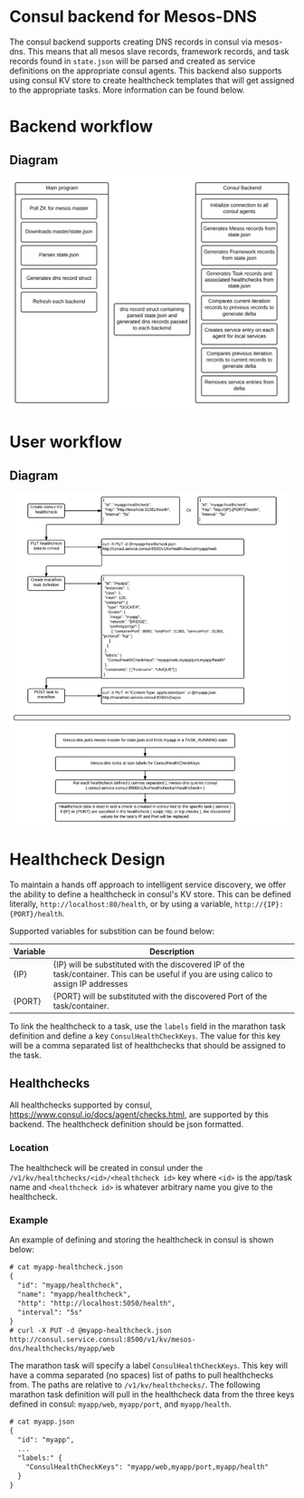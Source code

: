 # Consul backend for Mesos-DNS

The consul backend supports creating DNS records in consul via mesos-dns. This means that all mesos slave records, framework records, and task records found in `state.json` will be parsed and created as service definitions on the appropriate consul agents.
This backend also supports using consul KV store to create healthcheck templates that will get assigned to the appropriate tasks. More information can be found below. 

# Backend workflow

## Diagram

![Backend Workflow Diagram](backend_workflow.svg)

# User workflow

## Diagram

![User Workflow Diagram](user_workflow.svg)

# Healthcheck Design

To maintain a hands off approach to intelligent service discovery, we offer the ability to define a healthcheck in consul's KV store. This can be defined literally, `http://localhost:80/health`, or by using a variable, `http://{IP}:{PORT}/health`.

Supported variables for substition can be found below:

| Variable | Description |
|----------|-------------|
|  {IP}    | {IP} will be substituted with the discovered IP of the task/container. This can be useful if you are using calico to assign IP addresses |
|  {PORT}  | {PORT} will be substituted with the discovered Port of the task/container. |

To link the healthcheck to a task, use the `labels` field in the marathon task definition and define a key `ConsulHealthCheckKeys`. The value for this key will be a comma separated list of healthchecks that should be assigned to the task. 

## Healthchecks 

All healthchecks supported by consul, https://www.consul.io/docs/agent/checks.html,  are supported by this backend. The healthcheck definition should be json formatted.

### Location

The healthcheck will be created in consul under the `/v1/kv/healthchecks/<id>/<healthcheck id>` key where `<id>` is the app/task name and `<healthcheck id>` is whatever arbitrary name you give to the healthcheck. 

### Example

An example of defining and storing the healthcheck in consul is shown below:
```
# cat myapp-healthcheck.json
{
  "id": "myapp/healthcheck",
  "name": "myapp/healthcheck",
  "http": "http://localhost:5050/health",
  "interval": "5s"
}
# curl -X PUT -d @myapp-healthcheck.json http://consul.service.consul:8500/v1/kv/mesos-dns/healthchecks/myapp/web
```

The marathon task will specify a label `ConsulHealthCheckKeys`. This key will have a comma separated (no spaces) list of paths to pull healthchecks from. The paths are relative to `/v1/kv/healthchecks/`.
The following marathon task definition will pull in the healthcheck data from the three keys defined in consul: `myapp/web`, `myapp/port`, and `myapp/health`.

```
# cat myapp.json
{
  "id": "myapp",
  ...
  "labels:" {
    "ConsulHealthCheckKeys": "myapp/web,myapp/port,myapp/health"
  }
}
```

